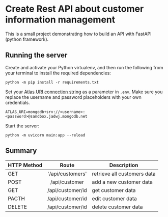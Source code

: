 # Create Rest API about customer information management 

This is a small project demonstrating how to build an API with FastAPI (python framework).



## Running the server

Create and activate your Python virtualenv, and then run the following from your terminal to install the required dependencies:

```
python -m pip install -r requirements.txt
```

Set your [Atlas URI connection string](https://docs.atlas.mongodb.com/getting-started/) as a parameter in `.env`. Make sure you replace the username and password placeholders with your own credentials.

```
ATLAS_URI=mongodb+srv://<username>:<password>@sandbox.jadwj.mongodb.net
```



Start the server:
```
python -m uvicorn main:app --reload
```


## Summary

| HTTP Method        | Route           | Description  |
| ------------- |:-------------:| -----|
| GET      | '/api/customers' | retrieve all customers data |
| POST      | /api/customer      |   add a new customer data |
| GET | /api/customer/id      |    get customer data |
| PACTH  | /api/customer/id      |   edit customer data |
| DELETE | /api/customer/id      |    delete customer data |
